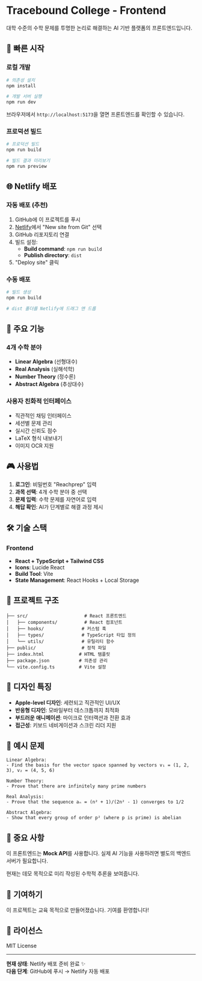# Tracebound College - Frontend

대학 수준의 수학 문제를 투명한 논리로 해결하는 AI 기반 플랫폼의 프론트엔드입니다.

## 🚀 빠른 시작

### 로컬 개발
```bash
# 의존성 설치
npm install

# 개발 서버 실행
npm run dev
```

브라우저에서 `http://localhost:5173`을 열면 프론트엔드를 확인할 수 있습니다.

### 프로덕션 빌드
```bash
# 프로덕션 빌드
npm run build

# 빌드 결과 미리보기
npm run preview
```

## 🌐 Netlify 배포

### 자동 배포 (추천)
1. GitHub에 이 프로젝트를 푸시
2. [Netlify](https://netlify.com)에서 "New site from Git" 선택
3. GitHub 리포지토리 연결
4. 빌드 설정:
   - **Build command**: `npm run build`
   - **Publish directory**: `dist`
5. "Deploy site" 클릭

### 수동 배포
```bash
# 빌드 생성
npm run build

# dist 폴더를 Netlify에 드래그 앤 드롭
```

## 🔧 주요 기능

### 4개 수학 분야
- **Linear Algebra** (선형대수)
- **Real Analysis** (실해석학)  
- **Number Theory** (정수론)
- **Abstract Algebra** (추상대수)

### 사용자 친화적 인터페이스
- 직관적인 채팅 인터페이스
- 세션별 문제 관리
- 실시간 신뢰도 점수
- LaTeX 형식 내보내기
- 이미지 OCR 지원

## 🎮 사용법

1. **로그인**: 비밀번호 "Reachprep" 입력
2. **과목 선택**: 4개 수학 분야 중 선택
3. **문제 입력**: 수학 문제를 자연어로 입력
4. **해답 확인**: AI가 단계별로 해결 과정 제시

## 🛠️ 기술 스택

### Frontend
- **React + TypeScript + Tailwind CSS**
- **Icons**: Lucide React
- **Build Tool**: Vite
- **State Management**: React Hooks + Local Storage

## 📁 프로젝트 구조

```
├── src/                     # React 프론트엔드
│   ├── components/          # React 컴포넌트
│   ├── hooks/              # 커스텀 훅
│   ├── types/              # TypeScript 타입 정의
│   └── utils/              # 유틸리티 함수
├── public/                 # 정적 파일
├── index.html             # HTML 템플릿
├── package.json           # 의존성 관리
└── vite.config.ts         # Vite 설정
```

## 🎨 디자인 특징

- **Apple-level 디자인**: 세련되고 직관적인 UI/UX
- **반응형 디자인**: 모바일부터 데스크톱까지 최적화
- **부드러운 애니메이션**: 마이크로 인터랙션과 전환 효과
- **접근성**: 키보드 네비게이션과 스크린 리더 지원

## 📝 예시 문제

```
Linear Algebra:
- Find the basis for the vector space spanned by vectors v₁ = (1, 2, 3), v₂ = (4, 5, 6)

Number Theory:
- Prove that there are infinitely many prime numbers

Real Analysis:
- Prove that the sequence aₙ = (n² + 1)/(2n² - 1) converges to 1/2

Abstract Algebra:
- Show that every group of order p² (where p is prime) is abelian
```

## 🚨 중요 사항

이 프론트엔드는 **Mock API**를 사용합니다. 실제 AI 기능을 사용하려면 별도의 백엔드 서버가 필요합니다.

현재는 데모 목적으로 미리 작성된 수학적 추론을 보여줍니다.

## 🤝 기여하기

이 프로젝트는 교육 목적으로 만들어졌습니다. 기여를 환영합니다!

## 📄 라이선스

MIT License

---

**현재 상태**: Netlify 배포 준비 완료 ✨  
**다음 단계**: GitHub에 푸시 → Netlify 자동 배포